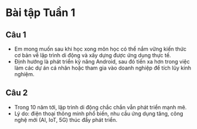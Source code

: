# Bài tập Tuần 1

## Câu 1
- Em mong muốn sau khi học xong môn học có thể nắm vững kiến thức cơ bản về lập trình di động và xây dựng được ứng dụng thực tế.
- Định hướng là phát triển kỹ năng Android, sau đó tiến xa hơn trong việc làm các dự án cá nhân hoặc tham gia vào doanh nghiệp để tích lũy kinh nghiệm.

## Câu 2
- Trong 10 năm tới, lập trình di động chắc chắn vẫn phát triển mạnh mẽ.
- Lý do: điện thoại thông minh phổ biến, nhu cầu ứng dụng tăng, công nghệ mới (AI, IoT, 5G) thúc đẩy phát triển.
